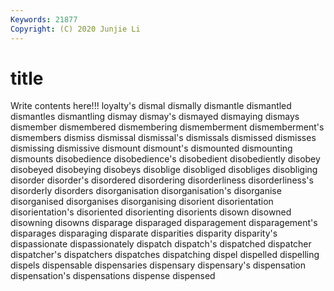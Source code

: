 ```yaml
---
Keywords: 21877
Copyright: (C) 2020 Junjie Li
---
```


# title

Write contents here!!!
loyalty's 
dismal 
dismally 
dismantle 
dismantled 
dismantles
dismantling 
dismay 
dismay's 
dismayed 
dismaying 
dismays 
dismember 
dismembered 
dismembering 
dismemberment
dismemberment's 
dismembers 
dismiss 
dismissal 
dismissal's 
dismissals 
dismissed 
dismisses 
dismissing 
dismissive
dismount 
dismount's 
dismounted 
dismounting 
dismounts 
disobedience 
disobedience's 
disobedient 
disobediently 
disobey
disobeyed 
disobeying 
disobeys 
disoblige 
disobliged 
disobliges 
disobliging 
disorder 
disorder's 
disordered
disordering 
disorderliness 
disorderliness's 
disorderly 
disorders 
disorganisation 
disorganisation's 
disorganise 
disorganised 
disorganises
disorganising 
disorient 
disorientation 
disorientation's 
disoriented 
disorienting 
disorients 
disown 
disowned 
disowning
disowns 
disparage 
disparaged 
disparagement 
disparagement's 
disparages 
disparaging 
disparate 
disparities 
disparity
disparity's 
dispassionate 
dispassionately 
dispatch 
dispatch's 
dispatched 
dispatcher 
dispatcher's 
dispatchers 
dispatches
dispatching 
dispel 
dispelled 
dispelling 
dispels 
dispensable 
dispensaries 
dispensary 
dispensary's 
dispensation
dispensation's 
dispensations 
dispense 
dispensed 
